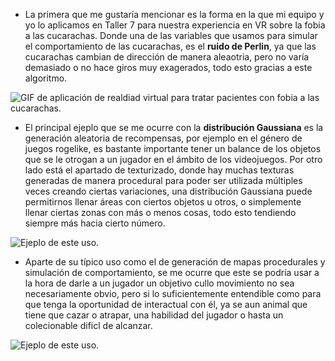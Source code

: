 - La primera que me gustaría mencionar es la forma en la que mi equipo y yo lo aplicamos en Taller 7 para nuestra experiencia en VR sobre la fobia a las cucarachas. Donde una de las variables que usamos para simular el comportamiento de las cucarachas, es el **ruido de Perlin**, ya que las cucarachas cambian de dirección de manera aleaotria, pero no varía demasiado o no hace giros muy exagerados, todo esto gracias a este algoritmo.

![GIF de aplicación de realdiad virtual para tratar pacientes con fobia a las cucarachas.](../../../../../src/assets/Phobos%20GIF.gif)

- El principal ejeplo que se me ocurre con la **distribución Gaussiana** es la generación aleatoria de recompensas, por ejemplo en el género de juegos rogelike, es bastante importante tener un balance de los objetos que se le otrogan a un jugador en el ámbito de los videojuegos. Por otro lado está el apartado de texturizado, donde hay muchas texturas generadas de manera procedural para poder ser utilizada múltiples veces creando ciertas variaciones, una distribución Gaussiana puede permitirnos llenar áreas con ciertos objetos u otros, o simplemente llenar ciertas zonas con más o menos cosas, todo esto tendiendo siempre más hacia cierto número.

![Ejeplo de este uso.](../../../../../src/assets/A11_Ejemplo0.png)

- Aparte de su típico uso como el de generación de mapas procedurales y simulación de comportamiento, se me ocurre que este se podría usar a la hora de darle a un jugador un objetivo cullo movimiento no sea necesariamente obvio, pero si lo suficientemente entendible como para que tenga la oportunidad de interactual con él, ya se aun animal que tiene que cazar o atrapar, una habilidad del jugador o hasta un colecionable dificl de alcanzar.

![Ejeplo de este uso.](../../../../../src/assets/A11_Ejemplo1.jpg)

